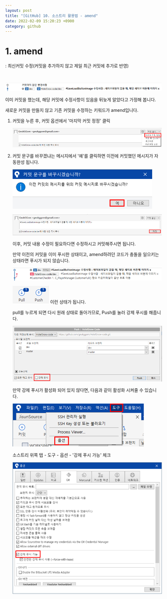 ```yaml
---
layout: post
title: "[GitHub] 10. 소스트리 활용법 - amend"
date: 2022-02-09 15:20:23 +0900
category: github
---
```


# 1. amend

: 최신커밋 수정(커밋을 추가하지 않고 제일 최근 커밋에 추가로 반영)

<br>

![alt text](/public/img/github_63.png)

이미 커밋을 했는데, 해당 커밋에 수정사항이 있음을 뒤늦게 알았다고 가정해 봅니다.

새로운 커밋을 만들지 않고 기존 커밋을 수정하는 키워드가 amend입니다.

1. 커밋을 누른 후, 커밋 옵션에서 '마지막 커밋 정정' 클릭

   ![alt text](/public/img/github_64.png)

3. 커밋 문구를 바꾸겠냐는 메시지에서 '예'를 클릭하면 이전에 커밋했던 메시지가 자동완성 됩니다.

   ![alt text](/public/img/github_65.png)

   ![alt text](/public/img/github_66.png)

   이후, 커밋 내용 수정이 필요하다면 수정하시고 커밋해주시면 됩니다.

   만약 이전의 커밋을 이미 푸시한 상태이고, amend하려던 코드가 충돌을 일으키는 상태라면 푸시가 되지 않습니다.

   ![alt text](/public/img/github_67.png)

   ![alt text](/public/img/github_68.png)
   이런 상태가 됩니다.

   pull를 누르게 되면 다시 원래 상태로 돌아가므로, Push를 눌러 강제 푸시를 해줍니다.

   ![alt text](/public/img/github_69.png)

   만약 강제 푸시가 활성화 되어 있지 않다면, 다음과 같이 활성화 시켜줄 수 있습니다.

   ![alt text](/public/img/github_70.png)

   소스트리 위쪽 탭 - 도구 - 옵션 - '강제 푸시 가능' 체크

   ![alt text](/public/img/github_71.png)
